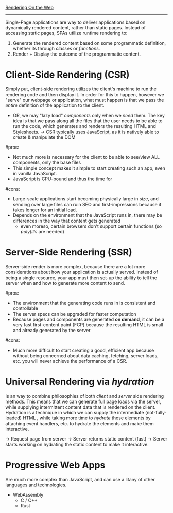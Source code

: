 [Rendering On the Web](https://web.dev/rendering-on-the-web/#:~:text=Client-side%20rendering%20(CSR)%20means%20rendering%20pages%20directly%20in,and%20keep%20fast%20for%20mobile.)
___
Single-Page applications are way to deliver applications based on dynamically rendered content, rather than static pages.
Instead of accessing static pages, SPAs utilize runtime rendering to:
1. Generate the rendered content based on some programmatic definition, whether its through *classes* or *functions*.
2. Render + Display the outcome of the programmatic content.

# Client-Side Rendering (CSR)
Simply put, client-side rendering utilizes the client's machine to run the rendering code and then display it. In order for this to happen, however we "serve" our webpage or application, what must happen is that we pass the *entire* definition of the application to the client.
- OR, we may "lazy load" *components* only when we *need* them.
The key idea is that we pass along all the files that the user needs to be able to run the code, which generates and renders the resulting HTML and Stylesheets.
-> CSR typically uses JavaScript, as it is natively able to create & manipulate the DOM

#pros:
- Not much more is necessary for the client to be able to see/view ALL components, only the base files
- This simple concept makes it simple to start creating such an app, even in vanilla JavaScript.
- JavaScript is CPU-bound and thus the time for 


#cons:
- Large-scale applications start becoming physically large in size, and sending over large files can ruin SEO and first-impressions because it takes longer for an initial load.
- Depends on the environment that the JavaScript runs in, there may be differences in the way that content gets generated
	- even moreso, certain browsers don't support certain functions (so *polyfills* are needed)

# Server-Side Rendering (SSR)
Server-side render is more complex, because there are a lot more considerations about how your application is actually served. Instead of being a single resource, your app must then set-up the ability to tell the server when and how to generate more content to send.

#pros:
- The environment that the generating code runs in is consistent and controllable
- The server specs can be upgraded for faster computation
- Because pages and components are generated **on demand**, it can be a very fast first-content paint (FCP) because the resulting HTML is small and already generated by the server

#cons:
- Much more difficult to start creating a good, efficient app because without being concerned about data caching, fetching, server loads, etc. you will never achieve the performance of a CSR.

# Universal Rendering via *hydration*
Is an way to combine philosophies of both *client* and *server* side rendering methods. This means that we can generate full page loads via the server, while supplying intermittent content data that is rendered on the client.
Hydration is a technique in which we can supply the intermediate (not-fully-loaded) HTML , while taking more time to *hydrate* those elements by attaching event handlers, etc. to hydrate the elements and make them interactive.

-> Request page from server -> Server returns static content (fast) -> Server starts working on hydrating the static content to make it interactive.


# Progressive Web Apps
Are much more complex than JavaScript, and can use a litany of other languages and technologies.

- WebAssembly
	- C / C++
	- Rust